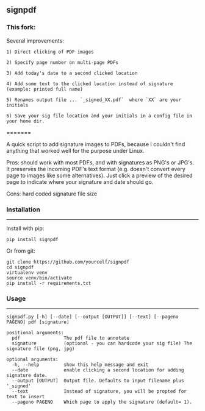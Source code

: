 ## signpdf
### This fork:
Several improvements: 

    1) Direct clicking of PDF images
    
    2) Specify page number on multi-page PDFs
    
    3) Add today's date to a second clicked location
    
    4) Add some text to the clicked location instead of signature (example: printed full name)
    
    5) Renames output file ... `_signed_XX.pdf`  where `XX` are your initials
    
    6) Save your sig file location and your initials in a config file in your home dir. 



=======

A quick script to add signature images to PDFs, because I couldn't find
anything that worked well for the purpose under Linux.

Pros: should work with most PDFs, and with signatures as PNG's or JPG's.  It
preserves the incoming PDF's text format (e.g. doesn't convert every page to
images like some alternatives).   Just click a preview of the desired page to
indicate where your signature and date should go. 

Cons: hard coded signature file size

### Installation
------------

Install with pip:

    pip install signpdf

Or from git:

    git clone https://github.com/yourcelf/signpdf
    cd signpdf
    virtualenv venv
    source venv/bin/activate
    pip install -r requirements.txt

### Usage
-----
```
signpdf.py [-h] [--date] [--output [OUTPUT]] [--text] [--pageno PAGENO] pdf [signature]

positional arguments:
  pdf                The pdf file to annotate
  signature          (optional - you can hardcode your sig file) The signature file (png, jpg)

optional arguments:
  -h, --help         show this help message and exit
  --date             enable clicking a second location for adding signature date.
  --output [OUTPUT]  Output file. Defaults to input filename plus '_signed'
  --text             Instead of signature, you will be propted for text to insert
  --pageno PAGENO    Which page to apply the signature (default= 1).
 ```
